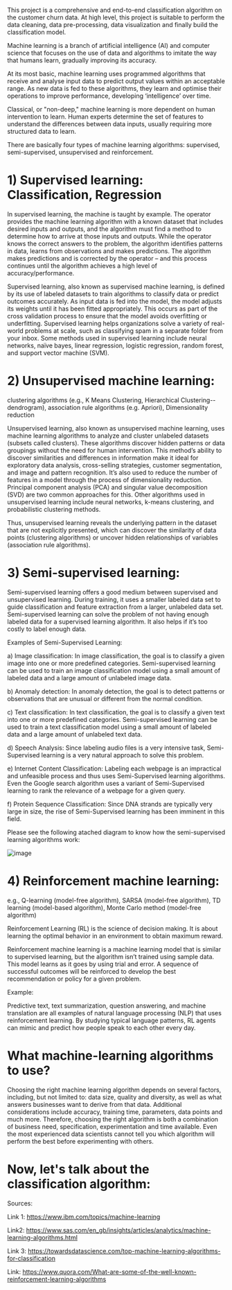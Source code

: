 This project is a comprehensive and end-to-end classification algorithm on the customer churn data. At high level, this project is suitable to perform the data cleaning, data pre-processing, data visualization and finally build the classification model.

Machine learning is a branch of artificial intelligence (AI) and computer science that focuses on the use of data and algorithms to imitate the way that humans learn, gradually improving its accuracy.

At its most basic, machine learning uses programmed algorithms that receive and analyse input data to predict output values within an acceptable range. As new data is fed to these algorithms, they learn and optimise their operations to improve performance, developing ‘intelligence’ over time.

Classical, or "non-deep," machine learning is more dependent on human intervention to learn. Human experts determine the set of features to understand the differences between data inputs, usually requiring more structured data to learn.

There are basically four types of machine learning algorithms: supervised, semi-supervised, unsupervised and reinforcement.


# 1) Supervised learning: Classification, Regression

In supervised learning, the machine is taught by example. The operator provides the machine learning algorithm with a known dataset that includes desired inputs and outputs, and the algorithm must find a method to determine how to arrive at those inputs and outputs. While the operator knows the correct answers to the problem, the algorithm identifies patterns in data, learns from observations and makes predictions. The algorithm makes predictions and is corrected by the operator – and this process continues until the algorithm achieves a high level of accuracy/performance.

Supervised learning, also known as supervised machine learning, is defined by its use of labeled datasets to train algorithms to classify data or predict outcomes accurately. As input data is fed into the model, the model adjusts its weights until it has been fitted appropriately. This occurs as part of the cross validation process to ensure that the model avoids overfitting or underfitting. Supervised learning helps organizations solve a variety of real-world problems at scale, such as classifying spam in a separate folder from your inbox. Some methods used in supervised learning include neural networks, naïve bayes, linear regression, logistic regression, random forest, and support vector machine (SVM).



# 2) Unsupervised machine learning: 

clustering algorithms (e.g., K Means Clustering, Hierarchical Clustering--dendrogram), association rule algorithms (e.g. Apriori), Dimensionality reduction

Unsupervised learning, also known as unsupervised machine learning, uses machine learning algorithms to analyze and cluster unlabeled datasets (subsets called clusters). These algorithms discover hidden patterns or data groupings without the need for human intervention. This method’s ability to discover similarities and differences in information make it ideal for exploratory data analysis, cross-selling strategies, customer segmentation, and image and pattern recognition. It’s also used to reduce the number of features in a model through the process of dimensionality reduction. Principal component analysis (PCA) and singular value decomposition (SVD) are two common approaches for this. Other algorithms used in unsupervised learning include neural networks, k-means clustering, and probabilistic clustering methods.

Thus, unsupervised learning reveals the underlying pattern in the dataset that are not explicitly presented, which can discover the similarity of data points (clustering algorithms) or uncover hidden relationships of variables (association rule algorithms).

# 3) Semi-supervised learning: 

Semi-supervised learning offers a good medium between supervised and unsupervised learning. During training, it uses a smaller labeled data set to guide classification and feature extraction from a larger, unlabeled data set. Semi-supervised learning can solve the problem of not having enough labeled data for a supervised learning algorithm. It also helps if it’s too costly to label enough data. 

Examples of Semi-Supervised Learning:

a) Image classification: In image classification, the goal is to classify a given image into one or more predefined categories. Semi-supervised learning can be used to train an image classification model using a small amount of labeled data and a large amount of unlabeled image data.

b) Anomaly detection: In anomaly detection, the goal is to detect patterns or observations that are unusual or different from the normal condition.

c) Text classification: In text classification, the goal is to classify a given text into one or more predefined categories. Semi-supervised learning can be used to train a text classification model using a small amount of labeled data and a large amount of unlabeled text data.

d) Speech Analysis: Since labeling audio files is a very intensive task, Semi-Supervised learning is a very natural approach to solve this problem.

e) Internet Content Classification: Labeling each webpage is an impractical and unfeasible process and thus uses Semi-Supervised learning algorithms. Even the Google search algorithm uses a variant of Semi-Supervised learning to rank the relevance of a webpage for a given query.

f) Protein Sequence Classification: Since DNA strands are typically very large in size, the rise of Semi-Supervised learning has been imminent in this field.

Please see the following atached diagram to know how the semi-supervised learning algorithms work:

![image](https://github.com/Tiwari666/Classification_Model/assets/153152895/ad9e3a5c-9a03-45bf-85ce-d8c5671d76d3)


# 4) Reinforcement machine learning: 

e.g., Q-learning (model-free algorithm), SARSA (model-free algorithm), TD learning (model-based algorithm), Monte Carlo method (model-free algorithm)

Reinforcement Learning (RL) is the science of decision making. It is about learning the optimal behavior in an environment to obtain maximum reward.

Reinforcement machine learning is a machine learning model that is similar to supervised learning, but the algorithm isn’t trained using sample data. This model learns as it goes by using trial and error. A sequence of successful outcomes will be reinforced to develop the best recommendation or policy for a given problem.

Example:

Predictive text, text summarization, question answering, and machine translation are all examples of natural language processing (NLP) that uses reinforcement learning. By studying typical language patterns, RL agents can mimic and predict how people speak to each other every day.


# What machine-learning algorithms to use?

Choosing the right machine learning algorithm depends on several factors, including, but not limited to: data size, quality and diversity, as well as what answers businesses want to derive from that data. Additional considerations include accuracy, training time, parameters, data points and much more. Therefore, choosing the right algorithm is both a combination of business need, specification, experimentation and time available. Even the most experienced data scientists cannot tell you which algorithm will perform the best before experimenting with others.

# Now, let's talk about the classification algorithm:



















Sources:

Link 1: https://www.ibm.com/topics/machine-learning

Link2: https://www.sas.com/en_gb/insights/articles/analytics/machine-learning-algorithms.html

Link 3: https://towardsdatascience.com/top-machine-learning-algorithms-for-classification

Link: https://www.quora.com/What-are-some-of-the-well-known-reinforcement-learning-algorithms
